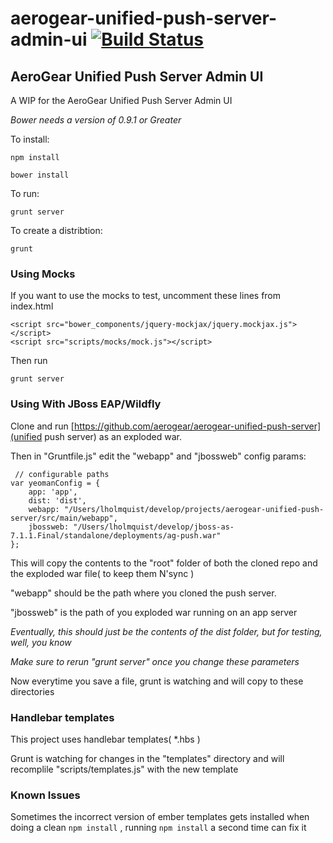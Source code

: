 # aerogear-unified-push-server-admin-ui [![Build Status](https://travis-ci.org/aerogear/aerogear-unified-push-server-admin-ui.png)](https://travis-ci.org/aerogear/aerogear-unified-push-server-admin-ui)

## AeroGear Unified Push Server Admin UI

A WIP for the AeroGear Unified Push Server Admin UI

_Bower needs a version of 0.9.1 or Greater_

To install:

    npm install

    bower install


To run:

    grunt server

To create a distribtion:

    grunt


### Using Mocks

If you want to use the mocks to test,  uncomment these lines from index.html

    <script src="bower_components/jquery-mockjax/jquery.mockjax.js"></script>
    <script src="scripts/mocks/mock.js"></script>

Then run

    grunt server


### Using With JBoss EAP/Wildfly

Clone and run [https://github.com/aerogear/aerogear-unified-push-server](unified push server) as an exploded war.

Then in "Gruntfile.js" edit the "webapp" and "jbossweb" config params:

     // configurable paths
    var yeomanConfig = {
        app: 'app',
        dist: 'dist',
        webapp: "/Users/lholmquist/develop/projects/aerogear-unified-push-server/src/main/webapp",
        jbossweb: "/Users/lholmquist/develop/jboss-as-7.1.1.Final/standalone/deployments/ag-push.war"
    };

This will copy the contents to the "root" folder of both the cloned repo and the exploded war file( to keep them N'sync )

"webapp" should be the path where you cloned the push server.

"jbossweb" is the path of you exploded war running on an app server

_Eventually, this should just be the contents of the dist folder,   but for testing, well, you know_


_Make sure to rerun "grunt server" once you change these parameters_

Now everytime you save a file, grunt is watching and will copy to these directories

### Handlebar templates

This project uses handlebar templates( *.hbs )

Grunt is watching for changes in the "templates" directory and will recomplile "scripts/templates.js" with the new template

### Known Issues

Sometimes the incorrect version of ember templates gets installed when doing a clean `npm install` , running `npm install` a second time can fix it
